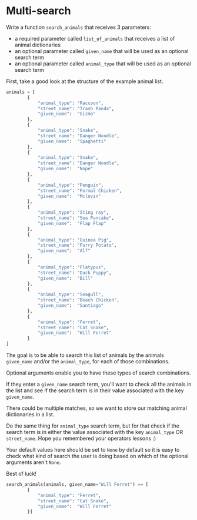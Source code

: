 # Multi-search

Write a function `search_animals` that receives 3 parameters:
- a required parameter called `list_of_animals` that receives a list of animal dictionaries
- an optional parameter called `given_name` that will be used as an optional search term
- an optional parameter called `animal_type` that will be used as an optional search term

First, take a good look at the structure of the example animal list.

```python
animals = [
        {
            "animal_type": "Raccoon",
            "street_name": "Trash Panda",
            "given_name":  "Gizmo"
        },
        {
            "animal_type": "Snake",
            "street_name": "Danger Noodle",
            "given_name":  "Spaghetti"
        },
        {
            "animal_type": "Snake",
            "street_name": "Danger Noodle",
            "given_name":  "Nope"
        },
        {
            "animal_type": "Penguin",
            "street_name": "Formal Chicken",
            "given_name":  "Mclovin"
        },
        {
            "animal_type": "Sting ray",
            "street_name": "Sea Pancake",
            "given_name":  "Flap Flap"
        },
        {
            "animal_type": "Guinea Pig",
            "street_name": "Furry Potato",
            "given_name":  "Alf"
        },
        {
            "animal_type": "Platypus",
            "street_name": "Duck Puppy",
            "given_name":  "Bill"
        },
        {
            "animal_type": "Seagull",
            "street_name": "Beach Chicken",
            "given_name":  "Santiago"
        },
        {
            "animal_type": "Ferret",
            "street_name": "Cat Snake",
            "given_name":  "Will Ferret"
        }
]
```

The goal is to be able to search this list of animals by the animals `given_name` and/or the `animal_type`, for each of those combinations.

Optional arguments enable you to have these types of search combinations. 

If they enter a `given_name` search term, you'll want to check all the animals in the list and see if the search term is in their value associated with the key `given_name`.

There could be multiple matches, so we want to store our matching animal dictionaries in a list.

Do the same thing for `animal_type` search term, but for that check if the search term is in either the value associated with the key `animal_type` OR `street_name`. Hope you remembered your operators lessons :)

Your default values here should be set to `None` by default so it is easy to check what kind of search the user is doing based on which of the optional arguments aren't `None`.

Best of luck!

```python
search_animals(animals, given_name="Will Ferret") == [
        {
            "animal_type": "Ferret",
            "street_name": "Cat Snake",
            "given_name":  "Will Ferret"
        }]
```

